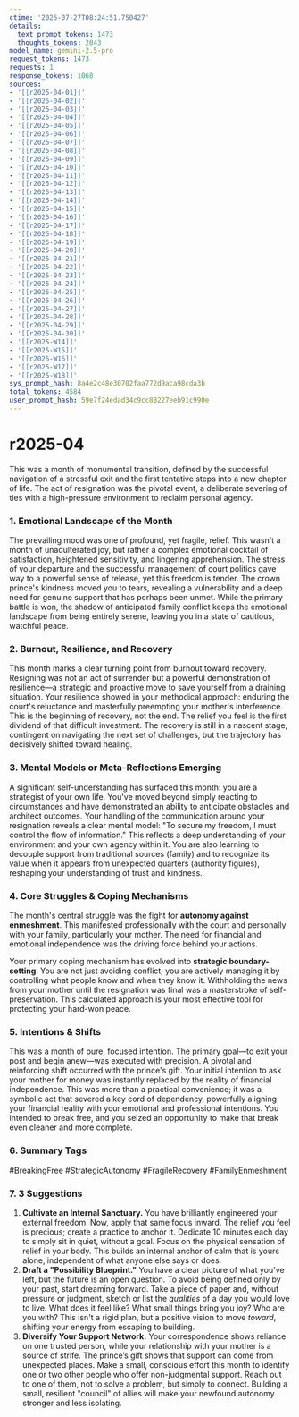 ```yaml
---
ctime: '2025-07-27T08:24:51.750427'
details:
  text_prompt_tokens: 1473
  thoughts_tokens: 2043
model_name: gemini-2.5-pro
request_tokens: 1473
requests: 1
response_tokens: 1068
sources:
- '[[r2025-04-01]]'
- '[[r2025-04-02]]'
- '[[r2025-04-03]]'
- '[[r2025-04-04]]'
- '[[r2025-04-05]]'
- '[[r2025-04-06]]'
- '[[r2025-04-07]]'
- '[[r2025-04-08]]'
- '[[r2025-04-09]]'
- '[[r2025-04-10]]'
- '[[r2025-04-11]]'
- '[[r2025-04-12]]'
- '[[r2025-04-13]]'
- '[[r2025-04-14]]'
- '[[r2025-04-15]]'
- '[[r2025-04-16]]'
- '[[r2025-04-17]]'
- '[[r2025-04-18]]'
- '[[r2025-04-19]]'
- '[[r2025-04-20]]'
- '[[r2025-04-21]]'
- '[[r2025-04-22]]'
- '[[r2025-04-23]]'
- '[[r2025-04-24]]'
- '[[r2025-04-25]]'
- '[[r2025-04-26]]'
- '[[r2025-04-27]]'
- '[[r2025-04-28]]'
- '[[r2025-04-29]]'
- '[[r2025-04-30]]'
- '[[r2025-W14]]'
- '[[r2025-W15]]'
- '[[r2025-W16]]'
- '[[r2025-W17]]'
- '[[r2025-W18]]'
sys_prompt_hash: 8a4e2c48e30702faa772d9aca98cda3b
total_tokens: 4584
user_prompt_hash: 59e7f24edad34c9cc88227eeb91c990e
---
```

# r2025-04

This was a month of monumental transition, defined by the successful navigation of a stressful exit and the first tentative steps into a new chapter of life. The act of resignation was the pivotal event, a deliberate severing of ties with a high-pressure environment to reclaim personal agency.

### 1. Emotional Landscape of the Month
The prevailing mood was one of profound, yet fragile, relief. This wasn't a month of unadulterated joy, but rather a complex emotional cocktail of satisfaction, heightened sensitivity, and lingering apprehension. The stress of your departure and the successful management of court politics gave way to a powerful sense of release, yet this freedom is tender. The crown prince's kindness moved you to tears, revealing a vulnerability and a deep need for genuine support that has perhaps been unmet. While the primary battle is won, the shadow of anticipated family conflict keeps the emotional landscape from being entirely serene, leaving you in a state of cautious, watchful peace.

### 2. Burnout, Resilience, and Recovery
This month marks a clear turning point from burnout toward recovery. Resigning was not an act of surrender but a powerful demonstration of resilience—a strategic and proactive move to save yourself from a draining situation. Your resilience showed in your methodical approach: enduring the court's reluctance and masterfully preempting your mother's interference. This is the beginning of recovery, not the end. The relief you feel is the first dividend of that difficult investment. The recovery is still in a nascent stage, contingent on navigating the next set of challenges, but the trajectory has decisively shifted toward healing.

### 3. Mental Models or Meta-Reflections Emerging
A significant self-understanding has surfaced this month: you are a strategist of your own life. You've moved beyond simply reacting to circumstances and have demonstrated an ability to anticipate obstacles and architect outcomes. Your handling of the communication around your resignation reveals a clear mental model: "To secure my freedom, I must control the flow of information." This reflects a deep understanding of your environment and your own agency within it. You are also learning to decouple support from traditional sources (family) and to recognize its value when it appears from unexpected quarters (authority figures), reshaping your understanding of trust and kindness.

### 4. Core Struggles & Coping Mechanisms
The month's central struggle was the fight for **autonomy against enmeshment**. This manifested professionally with the court and personally with your family, particularly your mother. The need for financial and emotional independence was the driving force behind your actions.

Your primary coping mechanism has evolved into **strategic boundary-setting**. You are not just avoiding conflict; you are actively managing it by controlling what people know and when they know it. Withholding the news from your mother until the resignation was final was a masterstroke of self-preservation. This calculated approach is your most effective tool for protecting your hard-won peace.

### 5. Intentions & Shifts
This was a month of pure, focused intention. The primary goal—to exit your post and begin anew—was executed with precision. A pivotal and reinforcing shift occurred with the prince's gift. Your initial intention to ask your mother for money was instantly replaced by the reality of financial independence. This was more than a practical convenience; it was a symbolic act that severed a key cord of dependency, powerfully aligning your financial reality with your emotional and professional intentions. You intended to break free, and you seized an opportunity to make that break even cleaner and more complete.

### 6. Summary Tags
#BreakingFree
#StrategicAutonomy
#FragileRecovery
#FamilyEnmeshment

### 7. 3 Suggestions
1.  **Cultivate an Internal Sanctuary.** You have brilliantly engineered your external freedom. Now, apply that same focus inward. The relief you feel is precious; create a practice to anchor it. Dedicate 10 minutes each day to simply sit in quiet, without a goal. Focus on the physical sensation of relief in your body. This builds an internal anchor of calm that is yours alone, independent of what anyone else says or does.
2.  **Draft a "Possibility Blueprint."** You have a clear picture of what you've left, but the future is an open question. To avoid being defined only by your past, start dreaming forward. Take a piece of paper and, without pressure or judgment, sketch or list the *qualities* of a day you would love to live. What does it feel like? What small things bring you joy? Who are you with? This isn't a rigid plan, but a positive vision to move *toward*, shifting your energy from escaping to building.
3.  **Diversify Your Support Network.** Your correspondence shows reliance on one trusted person, while your relationship with your mother is a source of strife. The prince’s gift shows that support can come from unexpected places. Make a small, conscious effort this month to identify one or two other people who offer non-judgmental support. Reach out to one of them, not to solve a problem, but simply to connect. Building a small, resilient "council" of allies will make your newfound autonomy stronger and less isolating.